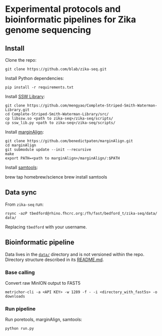 # Experimental protocols and bioinformatic pipelines for Zika genome sequencing

## Install

Clone the repo:

    git clone https://github.com/blab/zika-seq.git

Install Python dependencies:

    pip install -r requirements.txt

Install [SSW Library](https://github.com/mengyao/Complete-Striped-Smith-Waterman-Library):

    git clone https://github.com/mengyao/Complete-Striped-Smith-Waterman-Library.git
    cd Complete-Striped-Smith-Waterman-Library/src/
    cp libssw.so <path to zika-seq>/zika-seq/scripts/
    cp ssw_lib.py <path to zika-seq>/zika-seq/scripts/

Install [marginAlign](https://github.com/benedictpaten/marginAlign):

    git clone https://github.com/benedictpaten/marginAlign.git
    cd marginAlign
    git submodule update --init --recursive
    make
    export PATH=<path to marginAlign>/marginAlign/:$PATH

Install [samtools](https://github.com/samtools/samtools):

   brew tap homebrew/science
   brew install samtools

## Data sync

From `zika-seq` run:

    rsync -azP tbedford@rhino.fhcrc.org:/fh/fast/bedford_t/zika-seq/data/ data/

Replacing `tbedford` with your username.

## Bioinformatic pipeline

Data lives in the [`data/`](data/) directory and is not versioned within the repo. Directory structure described in its [README.md](data/).

### Base calling

Convert raw MinION output to FAST5

    metrichor-cli -a <API KEY> -w 1289 -f - -i <directory_with_fast5s> -o downloads

### Run pipeline

Run poretools, marginAlign, samtools:

    python run.py
